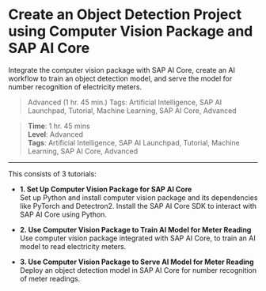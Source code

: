 # Create an Object Detection Project using Computer Vision Package and SAP AI Core

Integrate the computer vision package with SAP AI Core, create an AI workflow to train an object detection model, and serve the model for number recognition of electricity meters.

> Advanced (1 hr. 45 min.)
> Tags: Artificial Intelligence, SAP AI Launchpad, Tutorial, Machine Learning, SAP AI Core, Advanced


> **Time**: 1 hr. 45 mins   
> **Level**: Advanced  
> **Tags**: Artificial Intelligence, SAP AI Launchpad, Tutorial, Machine Learning, SAP AI Core, Advanced


---

This consists of 3 tutorials:  

- **1. Set Up Computer Vision Package for SAP AI Core**    
Set up Python and install computer vision package and its dependencies like PyTorch and Detectron2. Install the SAP AI Core SDK to interact with SAP AI Core using Python.

- **2. Use Computer Vision Package to Train AI Model for Meter Reading**  
Use computer vision package integrated with SAP AI Core, to train an AI model to read electricity meters.

- **3. Use Computer Vision Package to Serve AI Model for Meter Reading**   
Deploy an object detection model in SAP AI Core for number recognition of meter readings.

